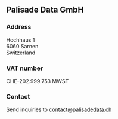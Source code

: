 ## Palisade Data GmbH

### Address

Hochhaus 1 \
6060 Sarnen \
Switzerland

### VAT number

CHE-202.999.753 MWST

### Contact

Send inquiries to [contact@palisadedata.ch](mailto:contact@palisadedata.ch)
